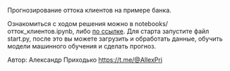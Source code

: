 Прогнозирование оттока клиентов на примере банка.

Ознакомиться с ходом решения можно в notebooks/отток_клиентов.ipynb, либо [по ссылке](https://vc.ru/ml/756130-kontrol-ottoka-klientov-na-chto-sposoben-iskusstvennyy-intellekt).
Для старта запустите файл start.py, после это вы можете загрузить и обработать данные, обучить модели машинного обучения и сделать прогноз.

Автор: Александр Приходько https://t.me/@AllexPri
